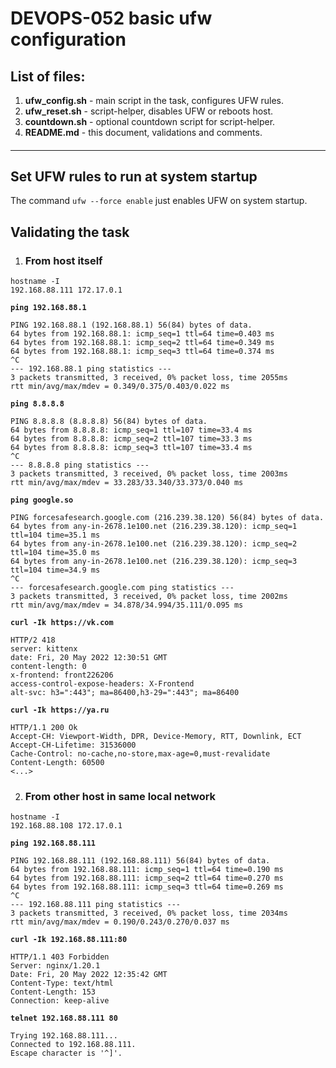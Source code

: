# DEVOPS-052 basic ufw configuration

## List of files:
1. **ufw_config.sh** - main script in the task, configures UFW rules.
2. **ufw_reset.sh** - script-helper, disables UFW or reboots host.
3. **countdown.sh** - optional countdown script for script-helper.
4. **README.md**   - this document, validations and comments.

####
---
####

## Set UFW rules to run at system startup

The command `ufw --force enable` just enables UFW on system startup.



## Validating the task
1. ### From host itself

```console
hostname -I
192.168.88.111 172.17.0.1
```

**`ping 192.168.88.1`**
```
PING 192.168.88.1 (192.168.88.1) 56(84) bytes of data.
64 bytes from 192.168.88.1: icmp_seq=1 ttl=64 time=0.403 ms
64 bytes from 192.168.88.1: icmp_seq=2 ttl=64 time=0.349 ms
64 bytes from 192.168.88.1: icmp_seq=3 ttl=64 time=0.374 ms
^C
--- 192.168.88.1 ping statistics ---
3 packets transmitted, 3 received, 0% packet loss, time 2055ms
rtt min/avg/max/mdev = 0.349/0.375/0.403/0.022 ms
```

**`ping 8.8.8.8`**
```
PING 8.8.8.8 (8.8.8.8) 56(84) bytes of data.
64 bytes from 8.8.8.8: icmp_seq=1 ttl=107 time=33.4 ms
64 bytes from 8.8.8.8: icmp_seq=2 ttl=107 time=33.3 ms
64 bytes from 8.8.8.8: icmp_seq=3 ttl=107 time=33.4 ms
^C
--- 8.8.8.8 ping statistics ---
3 packets transmitted, 3 received, 0% packet loss, time 2003ms
rtt min/avg/max/mdev = 33.283/33.340/33.373/0.040 ms
```

**`ping google.so`**
```
PING forcesafesearch.google.com (216.239.38.120) 56(84) bytes of data.
64 bytes from any-in-2678.1e100.net (216.239.38.120): icmp_seq=1 ttl=104 time=35.1 ms
64 bytes from any-in-2678.1e100.net (216.239.38.120): icmp_seq=2 ttl=104 time=35.0 ms
64 bytes from any-in-2678.1e100.net (216.239.38.120): icmp_seq=3 ttl=104 time=34.9 ms
^C
--- forcesafesearch.google.com ping statistics ---
3 packets transmitted, 3 received, 0% packet loss, time 2002ms
rtt min/avg/max/mdev = 34.878/34.994/35.111/0.095 ms
```

**`curl -Ik https://vk.com`**
```
HTTP/2 418
server: kittenx
date: Fri, 20 May 2022 12:30:51 GMT
content-length: 0
x-frontend: front226206
access-control-expose-headers: X-Frontend
alt-svc: h3=":443"; ma=86400,h3-29=":443"; ma=86400
```

**`curl -Ik https://ya.ru`**
```console
HTTP/1.1 200 Ok
Accept-CH: Viewport-Width, DPR, Device-Memory, RTT, Downlink, ECT
Accept-CH-Lifetime: 31536000
Cache-Control: no-cache,no-store,max-age=0,must-revalidate
Content-Length: 60500
<...>
```


2. ### From other host in same local network

```console
hostname -I
192.168.88.108 172.17.0.1
```

**`ping 192.168.88.111`**
```
PING 192.168.88.111 (192.168.88.111) 56(84) bytes of data.
64 bytes from 192.168.88.111: icmp_seq=1 ttl=64 time=0.190 ms
64 bytes from 192.168.88.111: icmp_seq=2 ttl=64 time=0.270 ms
64 bytes from 192.168.88.111: icmp_seq=3 ttl=64 time=0.269 ms
^C
--- 192.168.88.111 ping statistics ---
3 packets transmitted, 3 received, 0% packet loss, time 2034ms
rtt min/avg/max/mdev = 0.190/0.243/0.270/0.037 ms
```

**`curl -Ik 192.168.88.111:80`**
```
HTTP/1.1 403 Forbidden
Server: nginx/1.20.1
Date: Fri, 20 May 2022 12:35:42 GMT
Content-Type: text/html
Content-Length: 153
Connection: keep-alive
```

**`telnet 192.168.88.111 80`**
```
Trying 192.168.88.111...
Connected to 192.168.88.111.
Escape character is '^]'.
```
